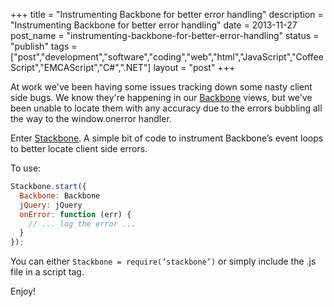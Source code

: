 +++
title = "Instrumenting Backbone for better error handling"
description = "Instrumenting Backbone for better error handling"
date = 2013-11-27
post_name = "instrumenting-backbone-for-better-error-handling"
status = "publish"
tags = ["post","development","software","coding","web","html","JavaScript","CoffeeScript","EMCAScript","C#",".NET"]
layout = "post"
+++

At work we've been having some issues tracking down some nasty client side bugs. We know they're happening in our [Backbone](http://backbonejs.org/) views, but we've been unable to locate them with any accuracy due to the errors bubbling all the way to the window.onerror handler.

Enter [Stackbone](http://www.github.com/goodeggs/stackbone). A simple bit of code to instrument Backbone’s event loops to better locate client side errors.

To use:

``` js
Stackbone.start({
  Backbone: Backbone
  jQuery: jQuery
  onError: function (err) {
    // ... log the error ...
  }
});
```

You can either `Stackbone = require(‘stackbone’)` or simply include the .js file in a script tag.

Enjoy!
